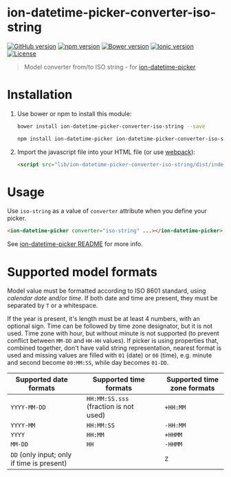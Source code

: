 # ion-datetime-picker-converter-iso-string

[![GitHub version](https://img.shields.io/github/release/katemihalikova/ion-datetime-picker-converter-iso-string.svg?style=flat-square)](https://github.com/katemihalikova/ion-datetime-picker-converter-iso-string)
[![npm version](https://img.shields.io/npm/v/ion-datetime-picker-converter-iso-string.svg?style=flat-square)](https://npm.im/ion-datetime-picker-converter-iso-string)
[![Bower version](https://img.shields.io/bower/v/ion-datetime-picker-converter-iso-string.svg?style=flat-square)](https://libraries.io/bower/ion-datetime-picker-converter-iso-string)
[![Ionic version](https://img.shields.io/badge/ionic-v1.3-6ea2fb.svg?style=flat-square)](http://ionicframework.com/docs/v1/)
[![License](https://img.shields.io/npm/l/ion-datetime-picker-converter-iso-string.svg?style=flat-square)](https://github.com/katemihalikova/ion-datetime-picker-converter-iso-string/blob/develop/LICENSE)

> Model converter from/to ISO string - for [ion-datetime-picker](https://github.com/katemihalikova/ion-datetime-picker)

# Installation

1. Use bower or npm to install this module:

    ```bash
    bower install ion-datetime-picker-converter-iso-string --save
    ```

    ```bash
    npm install ion-datetime-picker ion-datetime-picker-converter-iso-string --save
    ```

2. Import the javascript file into your HTML file (or use [webpack](https://webpack.js.org/)):

    ```html
    <script src="lib/ion-datetime-picker-converter-iso-string/dist/index.js"></script>
    ```

# Usage

Use `iso-string` as a value of `converter` attribute when you define your picker.

```html
<ion-datetime-picker converter="iso-string" ...></ion-datetime-picker>
```

See [ion-datetime-picker README](https://github.com/katemihalikova/ion-datetime-picker/blob/develop/README.md) for more info.

# Supported model formats

Model value must be formatted according to ISO 8601 standard, using *calendar date* and/or *time*. If both date and time are present, they must be separated by `T` or a whitespace.

If the year is present, it's length must be at least 4 numbers, with an optional sign. Time can be followed by time zone designator, but it is not used. Time zone with hour, but without minute is not supported (to prevent conflict between `MM-DD` and `HH-HH` values). If picker is using properties that, combined together, don't have valid string representation, nearest format is used and missing values are filled with `01` (date) or `00` (time), e.g. minute and second become `00:MM:SS`, while day becomes `01-DD`.

| Supported date formats                     || Supported time formats                || Supported time zone formats |
| ---------------------------------------- | -- | --------------------------------- | -- | ------------------------- |
| `YYYY-MM-DD`                               || `HH:MM:SS.sss` (fraction is not used) || `+HH:MM`                    |
| `YYYY-MM`                                  || `HH:MM:SS`                            || `-HH:MM`                    |
| `YYYY`                                     || `HH:MM`                               || `+HHMM`                     |
| `MM-DD`                                    || `HH`                                  || `-HHMM`                     |
| `DD` (only input; only if time is present) ||                                       || `Z`                         |


